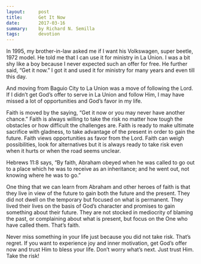 ```yaml
---
layout:     post
title:      Get It Now
date:       2017-03-16
summary:    by Richard N. Semilla
tags:       devotion
---
```


<p>In 1995, my brother-in-law asked me if I want his Volkswagen, super beetle, 1972 model. He told me that I can use it for ministry in La Union. I was a bit shy like a boy because I never expected such an offer for free. He further said, “Get it now.” I got it and used it for ministry for many years and even till this day.</p>

And moving from Baguio City to La Union was a move of following the Lord. If I didn’t get God’s offer to serve in La Union and follow Him, I may have missed a lot of opportunities and God’s favor in my life.

Faith is moved by the saying, “Get it now or you may never have another chance.” Faith is always willing to take the risk no matter how tough the obstacles or how difficult the challenges are. Faith is ready to make ultimate sacrifice with gladness, to take advantage of the present in order to gain the future. Faith views opportunities as favor from the Lord. Faith can weigh possibilities, look for alternatives but it is always ready to take risk even when it hurts or when the road seems unclear.

Hebrews 11:8 says, “By faith, Abraham obeyed when he was called to go out to a place which he was to receive as an inheritance; and he went out, not knowing where he was to go.”

One thing that we can learn from Abraham and other heroes of faith is that they live in view of the future to gain both the future and the present. They did not dwell on the temporary but focused on what is permanent. They lived their lives on the basis of God’s character and promises to gain something about their future. They are not stocked in mediocrity of blaming the past, or complaining about what is present, but focus on the One who have called them. That’s faith.

Never miss something in your life just because you did not take risk. That’s regret. If you want to experience joy and inner motivation, get God’s offer now and trust Him to bless your life. Don’t worry what’s next. Just trust Him. Take the risk!